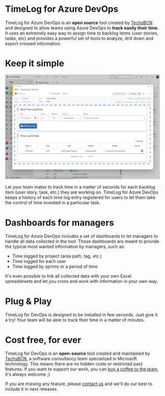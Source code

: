 # TimeLog for Azure DevOps

TimeLog for Azure DevOps is an **open source** tool created by [TechsBCN](https://techsbcn.com) and designed to allow teams using Azure DevOps to **track easily their time**. It uses an extremely easy way to assign time to backlog items (user stories, tasks, etc) and provides a powerful set of tools to analyze, drill down and export crossed information.

# Keep it simple

![New TimeLog Entry](images/time-log-new-entry.png)

Let your team mates to track time in a matter of seconds for each backlog item (user  story, task, etc.) they are working on. TimeLog for Azure DevOps keeps a history of each time log entry registered for users to let them take the control of time invested in a particular task.

# Dashboards for managers

TimeLog for Azure DevOps includes a set of dashboards to let managers to handle all data collected in the tool. Those dashboards are meant to provide the typical most wanted information by managers, such as:

- Time logged by project (area path, tag, etc.)
- Time logged for each user
- Time logged by sprints or a period of time

It's even possible to link all collected data with your own Excel spreadsheets and let you cross and work with information in your own way.

# Plug & Play

TimeLog for DevOps is designed to be installed in few seconds. Just give it a try! Your team will be able to track their time in a matter of minutes.

# Cost free, for ever

TimeLog for DevOps is an **open-source** tool created and maintained by [TechsBCN](https://techsbcn.com), a software consultancy team specialized in Microsoft technology. This means there are no hidden costs or restricted paid features. If you want to support our work, you can [buy a coffee to the team](https://www.buymeacoffee.com/techsbcn), it's always welcome ;)

If you are missing any feature, please [contact us](https://techsbcn.com/contact) and we'll do our best to include it in next releases.
